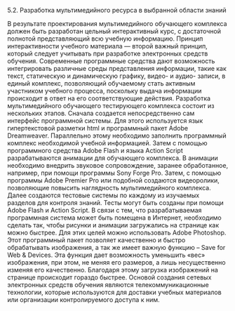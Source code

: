 5.2. Разработка мультимедийного ресурса в выбранной области знаний


В результате проектирования мультимедийного обучающего комплекса должен быть разработан цельный интерактивный курс, с достаточной полнотой представляющий всю учебную информацию. Принцип интерактивности учебного материала — второй важный принцип, который следует учитывать при разработке электронных средств обучения. Современные программные средства дают возможность интегрировать различные среды представления информации, такие как текст, статическую и динамическую графику, видео- и аудио- записи, в единый комплекс, позволяющий обучаемому стать активным участником учебного процесса, поскольку выдача информации происходит в ответ на его соответствующие действия.
Разработка мультимедийного обучающего тестирующего комплекса состоит из нескольких этапов. Сначала создается непосредственно сам интерфейс программной системы. Для этого используется язык гипертекстовой разметки html и программный пакет Adobe Dreamweaver. Параллельно этому необходимо заполнить программный комплекс необходимой учебной информацией. Затем с помощью программного средства Adobe Flash и языка Action Script разрабатываются анимации для обучающего комплекса. В анимации необходимо внедрить звуковое сопровождение, заранее обработанное, например, при помощи программы Sony Forge Pro. 
Затем, с помощью программы Adobe Premier Pro или подобной создаются видеоролики, позволяющие повысить наглядность мультимедийного комплекса. 
Далее создаются тестовые системы по каждому из изучаемых разделов для контроля знаний. Тесты могут быть созданы при помощи Adobe Flash и Action Script. 
В связи с тем, что разрабатываемая программная система может быть помещена в Интернет, необходимо сделать так, чтобы рисунки и анимации загружались на странице как можно быстрее.
Для этих целей можно использовать Adobe Photoshop. Этот программный пакет позволяет качественно и быстро обрабатывать изображения, а так же имеет важную функцию – Save for Web & Devices. 
Эта функция дает возможность уменьшить «вес» изображения, при этом, не меняя его размеров, а лишь несущественно изменяя его качественно. Благодаря этому загрузка изображений на странице происходит гораздо быстрее. 
Основой создания сетевых электронных средств обучения являются телекоммуникационные технологии, которые используются для доставки учебных материалов или организации контролируемого доступа к ним.

